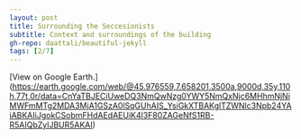 ```yaml
---
layout: post
title: Surrounding the Seccesionists
subtitle: Context and surroundings of the building
gh-repo: daattali/beautiful-jekyll
tags: [2/7]
---
```


[View on Google Earth.] (https://earth.google.com/web/@45.976559,7.658201,3500a,9000d,35y,110h,77t,0r/data=CnYaTBJECiUweDQ3NmQwNzg0YWY5NmQxNjc6MHhmNjNiMWFmMTg2MDA3MjA1GSzA0lSqGUhAIS_YsiGkXTBAKglTZWNlc3Npb24YAiABKAIiJgokCSobmFHdAEdAEUiK4l3F80ZAGeNfS1RB-R5AIQbZylJBUR5AKAI)
